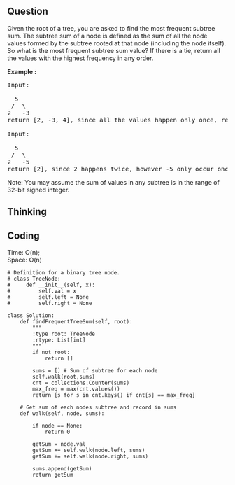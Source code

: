 ## Question
Given the root of a tree, you are asked to find the most frequent subtree sum. The subtree sum of a node is defined as the sum of all the node values formed by the subtree rooted at that node (including the node itself). So what is the most frequent subtree sum value? If there is a tie, return all the values with the highest frequency in any order.<br>

**Example :**   
<pre>
Input:

  5
 /  \
2   -3
return [2, -3, 4], since all the values happen only once, return all of them in any order.

Input:

  5
 /  \
2   -5
return [2], since 2 happens twice, however -5 only occur once.
</pre>

Note: You may assume the sum of values in any subtree is in the range of 32-bit signed integer.

## Thinking


## Coding
Time: O(n); <br>
Space: O(n)
```python3
# Definition for a binary tree node.
# class TreeNode:
#     def __init__(self, x):
#         self.val = x
#         self.left = None
#         self.right = None

class Solution:
    def findFrequentTreeSum(self, root):
        """
        :type root: TreeNode
        :rtype: List[int]
        """
        if not root:
            return []
        
        sums = [] # Sum of subtree for each node
        self.walk(root,sums)
        cnt = collections.Counter(sums)
        max_freq = max(cnt.values())
        return [s for s in cnt.keys() if cnt[s] == max_freq]
        
    # Get sum of each nodes subtree and record in sums
    def walk(self, node, sums):
        
        if node == None:
            return 0
        
        getSum = node.val
        getSum += self.walk(node.left, sums)
        getSum += self.walk(node.right, sums)
        
        sums.append(getSum)
        return getSum
        
```

